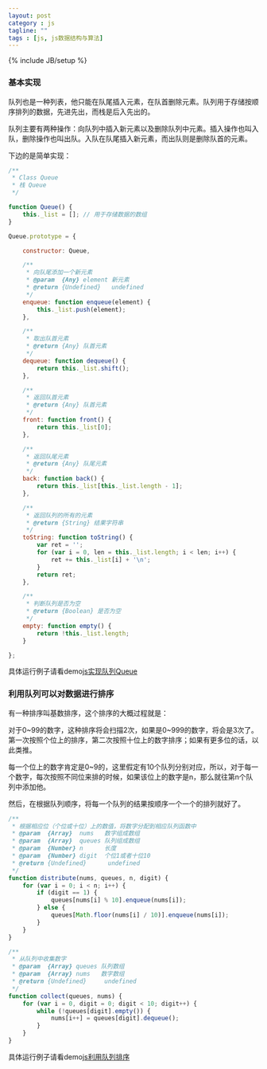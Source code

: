 ```yaml
---
layout: post
category : js
tagline: ""
tags : [js, js数据结构与算法]
---
```

{% include JB/setup %}

### 基本实现
队列也是一种列表，他只能在队尾插入元素，在队首删除元素。队列用于存储按顺序排列的数据，先进先出，而栈是后入先出的。

队列主要有两种操作：向队列中插入新元素以及删除队列中元素。插入操作也叫入队，删除操作也叫出队。入队在队尾插入新元素，而出队则是删除队首的元素。

下边的是简单实现：

```js
/**
 * Class Queue
 * 栈 Queue
 */

function Queue() {
	this._list = []; // 用于存储数据的数组
}

Queue.prototype = {

	constructor: Queue,

	/**
	 * 向队尾添加一个新元素
	 * @param  {Any} element 新元素
	 * @return {Undefined}   undefined
	 */
	enqueue: function enqueue(element) {
		this._list.push(element);
	},

	/**
	 * 取出队首元素
	 * @return {Any} 队首元素
	 */
	dequeue: function dequeue() {
		return this._list.shift();
	},

	/**
	 * 返回队首元素
	 * @return {Any} 队首元素
	 */
	front: function front() {
		return this._list[0];
	},

	/**
	 * 返回队尾元素
	 * @return {Any} 队尾元素
	 */
	back: function back() {
		return this._list[this._list.length - 1];
	},

	/**
	 * 返回队列的所有的元素
	 * @return {String} 结果字符串
	 */
	toString: function toString() {
		var ret = '';
		for (var i = 0, len = this._list.length; i < len; i++) {
			ret += this._list[i] + '\n';
		}
		return ret;
	},

	/**
	 * 判断队列是否为空
	 * @return {Boolean} 是否为空
	 */
	empty: function empty() {
		return !this._list.length;
	}

};
```

具体运行例子请看demo[js实现队列Queue](http://demo.aijc.net/js/Queue/js%E5%AE%9E%E7%8E%B0%E9%98%9F%E5%88%97Queue.html)

### 利用队列可以对数据进行排序

有一种排序叫基数排序，这个排序的大概过程就是：

对于0~99的数字，这种排序将会扫描2次，如果是0~999的数字，将会是3次了。第一次按照个位上的排序，第二次按照十位上的数字排序；如果有更多位的话，以此类推。

每一个位上的数字肯定是0~9的，这里假定有10个队列分别对应，所以，对于每一个数字，每次按照不同位来排的时候，如果该位上的数字是n，那么就往第n个队列中添加他。

然后，在根据队列顺序，将每一个队列的结果按顺序一个一个的排列就好了。

```js
/**
 * 根据相应位（个位或十位）上的数值，将数字分配到相应队列函数中
 * @param  {Array}  nums   数字组成数组
 * @param  {Array}  queues 队列组成数组
 * @param  {Number} n      长度
 * @param  {Number} digit  个位1或者十位10
 * @return {Undefined}      undefined
 */
function distribute(nums, queues, n, digit) {
	for (var i = 0; i < n; i++) {
		if (digit == 1) {
			queues[nums[i] % 10].enqueue(nums[i]);
		} else {
			queues[Math.floor(nums[i] / 10)].enqueue(nums[i]);
		}
	}
}

/**
 * 从队列中收集数字
 * @param  {Array} queues 队列数组
 * @param  {Array} nums   数字数组
 * @return {Undefined}     undefined
 */
function collect(queues, nums) {
	for (var i = 0, digit = 0; digit < 10; digit++) {
		while (!queues[digit].empty()) {
			nums[i++] = queues[digit].dequeue();
		}
	}
}
```

具体运行例子请看demo[js利用队列排序](http://demo.aijc.net/js/Queue/js%E5%88%A9%E7%94%A8%E9%98%9F%E5%88%97%E6%8E%92%E5%BA%8F.html)